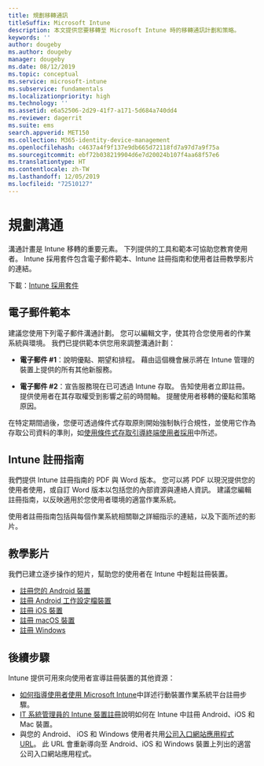 ```yaml
---
title: 規劃移轉通訊
titleSuffix: Microsoft Intune
description: 本文提供您要移轉至 Microsoft Intune 時的移轉通訊計劃和策略。
keywords: ''
author: dougeby
ms.author: dougeby
manager: dougeby
ms.date: 08/12/2019
ms.topic: conceptual
ms.service: microsoft-intune
ms.subservice: fundamentals
ms.localizationpriority: high
ms.technology: ''
ms.assetid: e6a52506-2d29-41f7-a171-5d684a740dd4
ms.reviewer: dagerrit
ms.suite: ems
search.appverid: MET150
ms.collection: M365-identity-device-management
ms.openlocfilehash: c4637a4f9f137e9db665d72118fd7a97d7a9f75a
ms.sourcegitcommit: ebf72b038219904d6e7d20024b107f4aa68f57e6
ms.translationtype: HT
ms.contentlocale: zh-TW
ms.lasthandoff: 12/05/2019
ms.locfileid: "72510127"
---
```

# <a name="plan-communications"></a>規劃溝通

溝通計畫是 Intune 移轉的重要元素。 下列提供的工具和範本可協助您教育使用者。 Intune 採用套件包含電子郵件範本、Intune 註冊指南和使用者註冊教學影片的連結。  

下載：[Intune 採用套件](https://aka.ms/IntuneAdoptionKit)

## <a name="email-templates"></a>電子郵件範本

建議您使用下列電子郵件溝通計劃。 您可以編輯文字，使其符合您使用者的作業系統與環境。 我們已提供範本供您用來調整溝通計劃：

- **電子郵件 #1**：說明優點、期望和排程。 藉由這個機會展示將在 Intune 管理的裝置上提供的所有其他新服務。

- **電子郵件 #2**：宣告服務現在已可透過 Intune 存取。 告知使用者立即註冊。 提供使用者在其存取權受到影響之前的時間軸。 提醒使用者移轉的優點和策略原因。

在特定期間過後，您便可透過條件式存取原則開始強制執行合規性，並使用它作為存取公司資料的準則，如[使用條件式存取引導終端使用者採用](migration-guide-drive-adoption.md)中所述。

## <a name="intune-enrollment-guide"></a>Intune 註冊指南

我們提供 Intune 註冊指南的 PDF 與 Word 版本。 您可以將 PDF 以現況提供您的使用者使用，或自訂 Word 版本以包括您的內部資源與連絡人資訊。 建議您編輯註冊指南，以反映適用於您使用者環境的適當作業系統。

使用者註冊指南包括與每個作業系統相關聯之詳細指示的連結，以及下面所述的影片。

## <a name="instructional-videos"></a>教學影片

我們已建立逐步操作的短片，幫助您的使用者在 Intune 中輕鬆註冊裝置。

- [註冊您的 Android 裝置](https://www.youtube.com/watch?v=k0Q_sGLSx6o&t=1s)
- [註冊 Android 工作設定檔裝置](https://www.youtube.com/watch?v=9Dl8HsGk4tI&t=3s)
- [註冊 iOS 裝置](https://www.youtube.com/watch?v=mJyv6YcHi7c)
- [註冊 macOS 裝置](https://www.youtube.com/watch?v=Pa2pfhwq_yk)
- [註冊 Windows](https://www.youtube.com/watch?v=TKQxEckBHiE)

## <a name="next-steps"></a>後續步驟

Intune 提供可用來向使用者宣導註冊裝置的其他資源：

- [如何指導使用者使用 Microsoft Intune](end-user-educate.md)中詳述行動裝置作業系統平台註冊步驟。
- [IT 系統管理員的 Intune 裝置註冊](../enrollment/device-enrollment.md)說明如何在 Intune 中註冊 Android、iOS 和 Mac 裝置。
- 與您的 Android、 iOS 和 Windows 使用者共用[公司入口網站應用程式 URL](http://go.microsoft.com/fwlink/?LinkID=396941)。 此 URL 會重新導向至 Android、iOS 和 Windows 裝置上列出的適當公司入口網站應用程式。
